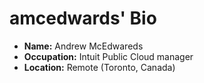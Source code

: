 # amcedwards' Bio

- **Name:** Andrew McEdwareds
- **Occupation:** Intuit Public Cloud manager
- **Location:** Remote (Toronto, Canada)
